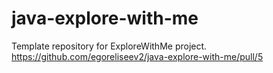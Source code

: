 # java-explore-with-me
Template repository for ExploreWithMe project.
https://github.com/egoreliseev2/java-explore-with-me/pull/5
